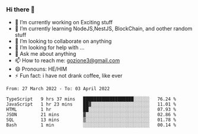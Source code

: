 ### Hi there 👋

<!--
**charlieScript/charlieScript** is a ✨ _special_ ✨ repository because its `README.md` (this file) appears on your GitHub profile.

Here are some ideas to get you started: -->

- 🔭 I’m currently working on Exciting stuff
- 🌱 I’m currently learning NodeJS,NestJS, BlockChain, and oother random stuff
- 👯 I’m looking to collaborate on anything
- 🤔 I’m looking for help with ...
- 💬 Ask me about anything
- 📫 How to reach me: gozione3@gmail.com
- 😄 Pronouns: HE/HIM
- ⚡ Fun fact: i have not drank coffee, like ever
<!--START_SECTION:waka-->

```text
From: 27 March 2022 - To: 03 April 2022

TypeScript   9 hrs 37 mins   ███████████████████░░░░░░   76.24 %
JavaScript   1 hr 23 mins    ██▓░░░░░░░░░░░░░░░░░░░░░░   11.01 %
HTML         1 hr            ██░░░░░░░░░░░░░░░░░░░░░░░   07.93 %
JSON         21 mins         ▓░░░░░░░░░░░░░░░░░░░░░░░░   02.86 %
SQL          13 mins         ▒░░░░░░░░░░░░░░░░░░░░░░░░   01.78 %
Bash         1 min           ░░░░░░░░░░░░░░░░░░░░░░░░░   00.14 %
```

<!--END_SECTION:waka-->
